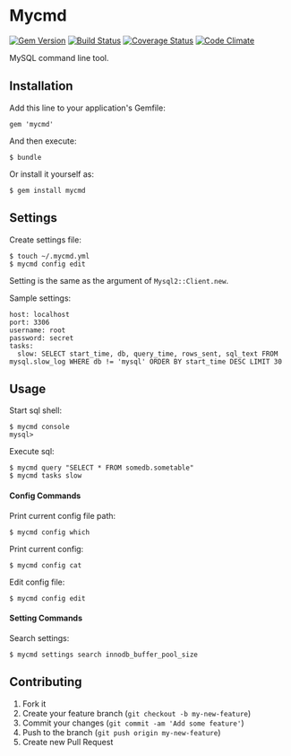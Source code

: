 # Mycmd

[![Gem Version](https://badge.fury.io/rb/mycmd.png)](http://badge.fury.io/rb/mycmd)
[![Build Status](https://travis-ci.org/i2bskn/mycmd.png?branch=master)](https://travis-ci.org/i2bskn/mycmd)
[![Coverage Status](https://coveralls.io/repos/i2bskn/mycmd/badge.png)](https://coveralls.io/r/i2bskn/mycmd)
[![Code Climate](https://codeclimate.com/github/i2bskn/mycmd.png)](https://codeclimate.com/github/i2bskn/mycmd)

MySQL command line tool.

## Installation

Add this line to your application's Gemfile:

    gem 'mycmd'

And then execute:

    $ bundle

Or install it yourself as:

    $ gem install mycmd

## Settings

Create settings file:

    $ touch ~/.mycmd.yml
    $ mycmd config edit

Setting is the same as the argument of `Mysql2::Client.new`.

Sample settings:

```
host: localhost
port: 3306
username: root
password: secret
tasks:
  slow: SELECT start_time, db, query_time, rows_sent, sql_text FROM mysql.slow_log WHERE db != 'mysql' ORDER BY start_time DESC LIMIT 30
```

## Usage

Start sql shell:

    $ mycmd console
    mysql>

Execute sql:

    $ mycmd query "SELECT * FROM somedb.sometable"
    $ mycmd tasks slow

#### Config Commands

Print current config file path:

    $ mycmd config which

Print current config:

    $ mycmd config cat

Edit config file:

    $ mycmd config edit

#### Setting Commands

Search settings:

    $ mycmd settings search innodb_buffer_pool_size

## Contributing

1. Fork it
2. Create your feature branch (`git checkout -b my-new-feature`)
3. Commit your changes (`git commit -am 'Add some feature'`)
4. Push to the branch (`git push origin my-new-feature`)
5. Create new Pull Request
